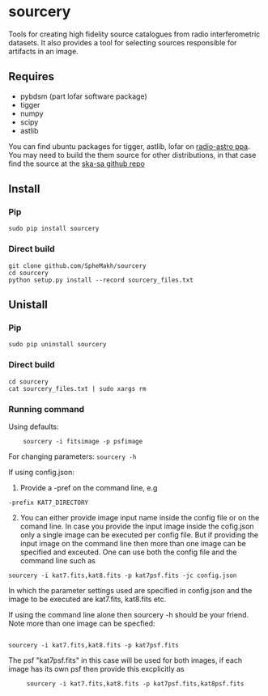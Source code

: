# sourcery
Tools for creating high fidelity source catalogues from radio interferometric datasets.
It also provides a tool for selecting sources responsible for artifacts in an image.

## Requires

* pybdsm (part lofar software package)
* tigger
* numpy
* scipy
* astlib

You can find ubuntu packages for tigger, astlib, lofar on [radio-astro ppa](https://launchpad.net/~radio-astro/+archive/ubuntu/main). You may need to build the them source for other distributions, in that case find the source at the [ska-sa github repo](https://github.com/ska-sa)


## Install

### Pip
```
sudo pip install sourcery
```

### Direct build
```
git clone github.com/SpheMakh/sourcery
cd sourcery
python setup.py install --record sourcery_files.txt
```

## Unistall
### Pip
```
sudo pip uninstall sourcery
```

### Direct build
```
cd sourcery
cat sourcery_files.txt | sudo xargs rm
```


### Running command 
Using defaults:
```
    sourcery -i fitsimage -p psfimage  
```
For changing parameters:
    ```sourcery -h
    ```

If using config.json:  
   
1. Provide a -pref on the command line, e.g   
```
-prefix KAT7_DIRECTORY 

```
  
 2. You can either provide image input name inside the config file or on the comand line.
   In case you provide the input image inside the cofig.json only a single image can be executed per config file.
   But if providing the input image on the command line then more than one image can be specified and exceuted.
   One can use both the config file and the command line such as    
   
```
sourcery -i kat7.fits,kat8.fits -p kat7psf.fits -jc config.json

```

In which the parameter settings used are specified in config.json and the image to be executed are kat7.fits, kat8.fits etc.

If using the command line alone then sourcery -h should be your friend. 
Note more than one image can be specfied:    

```

sourcery -i kat7.fits,kat8.fits -p kat7psf.fits

```
The psf "kat7psf.fits" in this case will be used for both images, if each image has its own psf then provide this excplicitly as  
```
     sourcery -i kat7.fits,kat8.fits -p kat7psf.fits,kat8psf.fits
     
```
